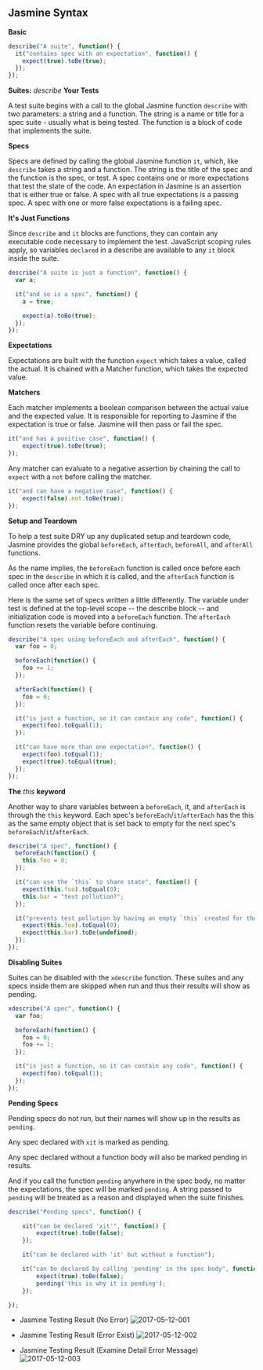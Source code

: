 ## Jasmine Syntax

**Basic**

```javascript
describe("A suite", function() {
  it("contains spec with an expectation", function() {
    expect(true).toBe(true);
  });
});
```

**Suites:** *describe* **Your Tests**

A test suite begins with a call to the global Jasmine function `describe` with two parameters: a string and a function. The string is a name or title for a spec suite - usually what is being tested. The function is a block of code that implements the suite.

**Specs**

Specs are defined by calling the global Jasmine function `it`, which, like `describe` takes a string and a function. The string is the title of the spec and the function is the spec, or test. A spec contains one or more expectations that test the state of the code. An expectation in Jasmine is an assertion that is either true or false. A spec with all true expectations is a passing spec. A spec with one or more false expectations is a failing spec.

**It's Just Functions**

Since `describe` and `it` blocks are functions, they can contain any executable code necessary to implement the test. JavaScript scoping rules apply, so variables `declared` in a describe are available to any `it` block inside the suite.

```javascript
describe("A suite is just a function", function() {
  var a;

  it("and so is a spec", function() {
    a = true;

    expect(a).toBe(true);
  });
});
```

**Expectations**

Expectations are built with the function `expect` which takes a value, called the actual. It is chained with a Matcher function, which takes the expected value.

**Matchers**

Each matcher implements a boolean comparison between the actual value and the expected value. It is responsible for reporting to Jasmine if the expectation is true or false. Jasmine will then pass or fail the spec.

```javascript
it("and has a positive case", function() {
    expect(true).toBe(true);
});
```

Any matcher can evaluate to a negative assertion by chaining the call to `expect` with a `not` before calling the matcher.

```javascript
it("and can have a negative case", function() {
    expect(false).not.toBe(true);
});
```

**Setup and Teardown**

To help a test suite DRY up any duplicated setup and teardown code, Jasmine provides the global `beforeEach`, `afterEach`, `beforeAll`, and `afterAll` functions.

As the name implies, the `beforeEach` function is called once before each spec in the `describe` in which it is called, and the `afterEach` function is called once after each spec.

Here is the same set of specs written a little differently. The variable under test is defined at the top-level scope -- the describe block -- and initialization code is moved into a `beforeEach` function. The `afterEach` function resets the variable before continuing.

```javascript
describe("A spec using beforeEach and afterEach", function() {
  var foo = 0;

  beforeEach(function() {
    foo += 1;
  });

  afterEach(function() {
    foo = 0;
  });

  it("is just a function, so it can contain any code", function() {
    expect(foo).toEqual(1);
  });

  it("can have more than one expectation", function() {
    expect(foo).toEqual(1);
    expect(true).toEqual(true);
  });
});
```

**The** *this* **keyword**

Another way to share variables between a `beforeEach`, it, and `afterEach` is through the `this` keyword. Each spec's `beforeEach`/`it`/`afterEach` has the this as the same empty object that is set back to empty for the next spec's `beforeEach`/`it`/`afterEach`.

```javascript
describe("A spec", function() {
  beforeEach(function() {
    this.foo = 0;
  });

  it("can use the `this` to share state", function() {
    expect(this.foo).toEqual(0);
    this.bar = "test pollution?";
  });

  it("prevents test pollution by having an empty `this` created for the next spec", function() {
    expect(this.foo).toEqual(0);
    expect(this.bar).toBe(undefined);
  });
});
```

**Disabling Suites**

Suites can be disabled with the `xdescribe` function. These suites and any specs inside them are skipped when run and thus their results will show as pending.

```javascript
xdescribe("A spec", function() {
  var foo;

  beforeEach(function() {
    foo = 0;
    foo += 1;
  });

  it("is just a function, so it can contain any code", function() {
    expect(foo).toEqual(1);
  });
});
```

**Pending Specs**

Pending specs do not run, but their names will show up in the results as `pending`.

Any spec declared with `xit` is marked as pending.

Any spec declared without a function body will also be marked pending in results.

And if you call the function `pending` anywhere in the spec body, no matter the expectations, the spec will be marked `pending`. A string passed to `pending` will be treated as a reason and displayed when the suite finishes.

```javascript
describe("Pending specs", function() {

    xit("can be declared 'xit'", function() {
        expect(true).toBe(false);
    });

    it("can be declared with 'it' but without a function");

    it("can be declared by calling 'pending' in the spec body", function() {
        expect(true).toBe(false);
        pending('this is why it is pending');
    });

});
```
- Jasmine Testing Result (No Error)
![2017-05-12-001](https://cloud.githubusercontent.com/assets/14101724/25978811/3d648d5a-36f7-11e7-95f6-8ec7f08203e4.png)

- Jasmine Testing Result (Error Exist)
![2017-05-12-002](https://cloud.githubusercontent.com/assets/14101724/25978835/61cf8cc6-36f7-11e7-9235-a464ac5a55c5.png)

- Jasmine Testing Result (Examine Detail Error Message)
![2017-05-12-003](https://cloud.githubusercontent.com/assets/14101724/25978842/6ce12818-36f7-11e7-9653-25381c327800.png)